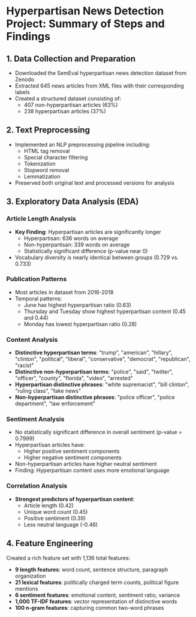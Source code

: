 # Hyperpartisan News Detection Project: Summary of Steps and Findings

## 1. Data Collection and Preparation
- Downloaded the SemEval hyperpartisan news detection dataset from Zenodo
- Extracted 645 news articles from XML files with their corresponding labels
- Created a structured dataset consisting of:
  - 407 non-hyperpartisan articles (63%)
  - 238 hyperpartisan articles (37%)

## 2. Text Preprocessing
- Implemented an NLP preprocessing pipeline including:
  - HTML tag removal
  - Special character filtering
  - Tokenization
  - Stopword removal
  - Lemmatization
- Preserved both original text and processed versions for analysis

## 3. Exploratory Data Analysis (EDA)

### Article Length Analysis
- **Key Finding**: Hyperpartisan articles are significantly longer
  - Hyperpartisan: 636 words on average
  - Non-hyperpartisan: 339 words on average
  - Statistically significant difference (p-value near 0)
- Vocabulary diversity is nearly identical between groups (0.729 vs. 0.733)

### Publication Patterns
- Most articles in dataset from 2016-2018
- Temporal patterns:
  - June has highest hyperpartisan ratio (0.63)
  - Thursday and Tuesday show highest hyperpartisan content (0.45 and 0.44)
  - Monday has lowest hyperpartisan ratio (0.28)

### Content Analysis
- **Distinctive hyperpartisan terms**: "trump", "american", "hillary", "clinton", "political", "liberal", "conservative", "democrat", "republican", "racist"
- **Distinctive non-hyperpartisan terms**: "police", "said", "twitter", "officer", "county", "florida", "video", "arrested"
- **Hyperpartisan distinctive phrases**: "white supremacist", "bill clinton", "ruling class", "fake news"
- **Non-hyperpartisan distinctive phrases**: "police officer", "police department", "law enforcement"

### Sentiment Analysis
- No statistically significant difference in overall sentiment (p-value = 0.7999)
- Hyperpartisan articles have:
  - Higher positive sentiment components
  - Higher negative sentiment components
- Non-hyperpartisan articles have higher neutral sentiment
- Finding: Hyperpartisan content uses more emotional language

### Correlation Analysis
- **Strongest predictors of hyperpartisan content**:
  - Article length (0.42)
  - Unique word count (0.45)
  - Positive sentiment (0.39)
  - Less neutral language (-0.46)

## 4. Feature Engineering
Created a rich feature set with 1,136 total features:
- **9 length features**: word count, sentence structure, paragraph organization
- **21 lexical features**: politically charged term counts, political figure mentions
- **6 sentiment features**: emotional content, sentiment ratio, variance
- **1,000 TF-IDF features**: vector representation of distinctive words
- **100 n-gram features**: capturing common two-word phrases

